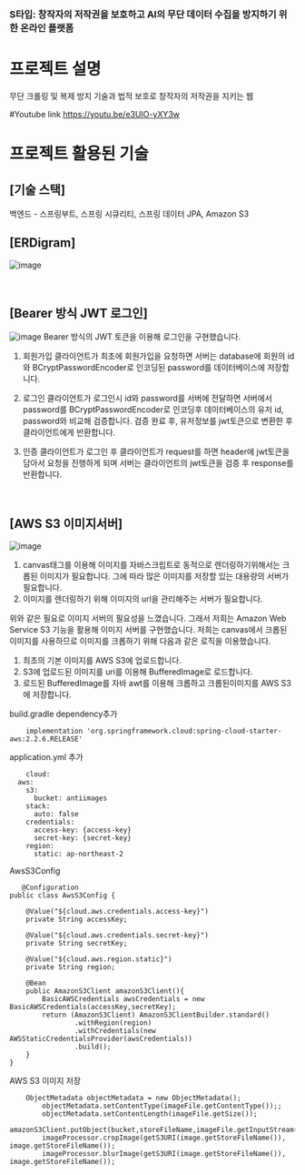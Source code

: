 
### S타입: 창작자의 저작권을 보호하고 AI의 무단 데이터 수집을 방지하기 위한 온라인 플랫폼

# 프로젝트 설명
무단 크롤링 및 복제 방지 기술과 법적 보호로 창작자의 저작권을 지키는 웹

#Youtube link
https://youtu.be/e3UIO-yXY3w

# 프로젝트 활용된 기술

## [기술 스택]
백엔드 - 스프링부트, 스프링 시큐리티, 스프링 데이터 JPA, Amazon S3




## [ERDigram]
![image](https://github.com/NinkatS/anti/assets/91305949/091aac0a-4d6f-4c06-b2b9-65e57d34ef08)

<br/>

## [Bearer 방식 JWT 로그인] 
![image](https://github.com/NinkatS/anti/assets/91305949/a1bbd5e3-e28f-4cf6-a0dc-6b304ccc034e)
Bearer 방식의 JWT 토큰을 이용해 로그인을 구현했습니다.

1. 회원가입
클라이언트가 최초에 회원가입을 요청하면 서버는 database에 회원의 id와 BCryptPasswordEncoder로 인코딩된 password를 데이터베이스에 저장합니다.

2. 로그인
클라이언트가 로그인시 id와 password를 서버에 전달하면 서버에서 password를 BCryptPasswordEncoder로
인코딩후 데이터베이스의 유저 id, password와 비교해 검증합니다.
검증 완료 후, 유저정보를 jwt토큰으로 변환한 후 클라이언트에게 반환합니다.

3. 인증
클라이언트가 로그인 후 클라이언트가 request를 하면 header에 jwt토큰을 담아서 요청을 진행하게 되며 서버는
클라이언트의 jwt토큰을 검증 후 response를 반환합니다.
<br/>


## [AWS S3 이미지서버]

![image](https://github.com/NinkatS/anti/assets/91305949/9807a9fd-2e27-407a-b474-11f7b08d1501)


1. canvas태그를 이용해 이미지를 자바스크립트로 동적으로 렌더링하기위해서는 크롭된 이미지가 필요합니다. 그에 따라 많은 이미지를 저장할 있는 대용량의 서버가 필요합니다.
2. 이미지를 렌더링하기 위해 이미지의 url을 관리해주는 서버가 필요합니다.

위와 같은 필요로 이미지 서버의 필요성을 느꼈습니다. 그래서 저희는 Amazon Web Service S3 기능을 활용해 이미지 서버를 구현했습니다.
저희는 canvas에서 크롭된 이미지를 사용하므로 이미지를 크롭하기 위해 다음과 같은 로직을 이용했습니다.
1. 최초의 기본 이미지를 AWS S3에 업로드합니다.
2. S3에 업로드된 이미지를 uri를 이용해 BufferedImage로 로드합니다.
3. 로드된 BufferedImage를 자바 awt를 이용해 크롭하고 크롭된이미지를 AWS S3에 저장합니다.

build.gradle dependency추가
```
    implementation 'org.springframework.cloud:spring-cloud-starter-aws:2.2.6.RELEASE'
```

application.yml 추가
```
    cloud:
  aws:
    s3:
      bucket: antiimages
    stack:
      auto: false
    credentials:
      access-key: {access-key}
      secret-key: {secret-key}
    region:
      static: ap-northeast-2

```
AwsS3Config
```
   @Configuration
public class AwsS3Config {

    @Value("${cloud.aws.credentials.access-key}")
    private String accessKey;

    @Value("${cloud.aws.credentials.secret-key}")
    private String secretKey;

    @Value("${cloud.aws.region.static}")
    private String region;

    @Bean
    public AmazonS3Client amazonS3Client(){
        BasicAWSCredentials awsCredentials = new BasicAWSCredentials(accessKey,secretKey);
        return (AmazonS3Client) AmazonS3ClientBuilder.standard()
                .withRegion(region)
                .withCredentials(new AWSStaticCredentialsProvider(awsCredentials))
                .build();
    }
}

```
AWS S3 이미지 저장
```
    ObjectMetadata objectMetadata = new ObjectMetadata();
        objectMetadata.setContentType(imageFile.getContentType());;
        objectMetadata.setContentLength(imageFile.getSize());
        amazonS3Client.putObject(bucket,storeFileName,imageFile.getInputStream(),objectMetadata);
        imageProcessor.cropImage(getS3URI(image.getStoreFileName()), image.getStoreFileName());
        imageProcessor.blurImage(getS3URI(image.getStoreFileName()), image.getStoreFileName());
```


